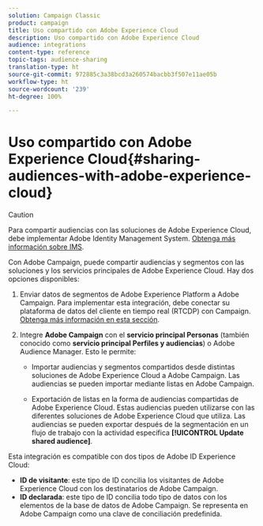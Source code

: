 ```yaml
---
solution: Campaign Classic
product: campaign
title: Uso compartido con Adobe Experience Cloud
description: Uso compartido con Adobe Experience Cloud
audience: integrations
content-type: reference
topic-tags: audience-sharing
translation-type: ht
source-git-commit: 972885c3a38bcd3a260574bacbb3f507e11ae05b
workflow-type: ht
source-wordcount: '239'
ht-degree: 100%

---
```



# Uso compartido con Adobe Experience Cloud{#sharing-audiences-with-adobe-experience-cloud}

>[!CAUTION]
>
>Para compartir audiencias con las soluciones de Adobe Experience Cloud, debe implementar Adobe Identity Management System. [Obtenga más información sobre IMS](../../integrations/using/about-adobe-id.md).

Con Adobe Campaign, puede compartir audiencias y segmentos con las soluciones y los servicios principales de Adobe Experience Cloud. Hay dos opciones disponibles:

1. Enviar datos de segmentos de Adobe Experience Platform a Adobe Campaign. Para implementar esta integración, debe conectar su plataforma de datos del cliente en tiempo real (RTCDP) con Campaign. [Obtenga más información en esta sección](https://docs.adobe.com/content/help/es-ES/experience-platform/rtcdp/destinations/destinations-cat/adobe-destinations/adobe-campaign-destination.html).


1. Integre **Adobe Campaign** con el **servicio principal Personas** (también conocido como **servicio principal Perfiles y audiencias**) o Adobe Audience Manager. Esto le permite:

   * Importar audiencias y segmentos compartidos desde distintas soluciones de Adobe Experience Cloud a Adobe Campaign. Las audiencias se pueden importar mediante listas en Adobe Campaign.

   * Exportación de listas en la forma de audiencias compartidas de Adobe Experience Cloud. Estas audiencias pueden utilizarse con las diferentes soluciones de Adobe Experience Cloud que utiliza. Las audiencias se pueden exportar después de la segmentación en un flujo de trabajo con la actividad específica **[!UICONTROL Update shared audience]**.

Esta integración es compatible con dos tipos de Adobe ID Experience Cloud:

* **ID de visitante**: este tipo de ID concilia los visitantes de Adobe Experience Cloud con los destinatarios de Adobe Campaign.
* **ID declarada**: este tipo de ID concilia todo tipo de datos con los elementos de la base de datos de Adobe Campaign. Se representa en Adobe Campaign como una clave de conciliación predefinida.
